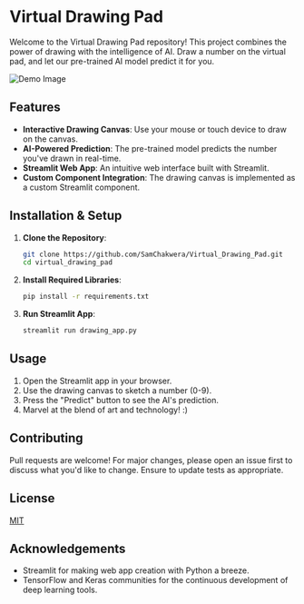 # Virtual Drawing Pad

Welcome to the Virtual Drawing Pad repository! This project combines the power of drawing with the intelligence of AI. Draw a number on the virtual pad, and let our pre-trained AI model predict it for you.

![Demo Image](path_to_demo_image.png)  <!-- You can replace this with an actual path to a demo image or gif -->

## Features

- **Interactive Drawing Canvas**: Use your mouse or touch device to draw on the canvas.
- **AI-Powered Prediction**: The pre-trained model predicts the number you've drawn in real-time.
- **Streamlit Web App**: An intuitive web interface built with Streamlit.
- **Custom Component Integration**: The drawing canvas is implemented as a custom Streamlit component.

## Installation & Setup

1. **Clone the Repository**:
    ```bash
    git clone https://github.com/SamChakwera/Virtual_Drawing_Pad.git
    cd virtual_drawing_pad
    ```

2. **Install Required Libraries**:
    ```bash
    pip install -r requirements.txt
    ```

3. **Run Streamlit App**:
    ```bash
    streamlit run drawing_app.py
    ```

## Usage

1. Open the Streamlit app in your browser.
2. Use the drawing canvas to sketch a number (0-9).
3. Press the "Predict" button to see the AI's prediction.
4. Marvel at the blend of art and technology! :)

## Contributing

Pull requests are welcome! For major changes, please open an issue first to discuss what you'd like to change. Ensure to update tests as appropriate.

## License

[MIT](https://choosealicense.com/licenses/mit/)

## Acknowledgements

- Streamlit for making web app creation with Python a breeze.
- TensorFlow and Keras communities for the continuous development of deep learning tools.
